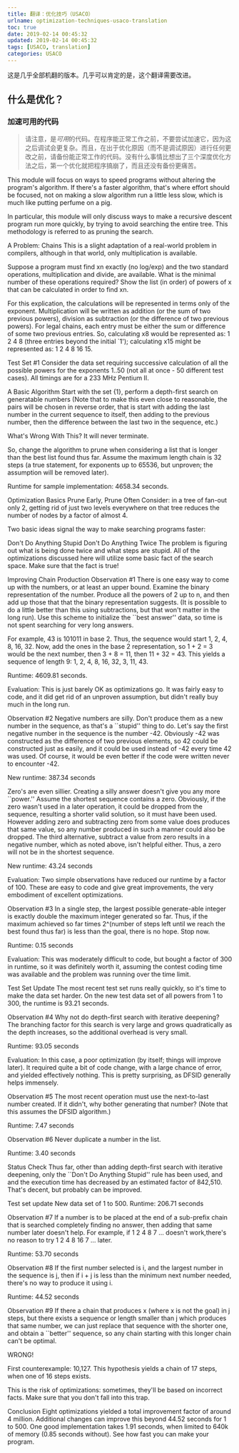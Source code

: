 ```yaml
---
title: 翻译：优化技巧（USACO）
urlname: optimization-techniques-usaco-translation
toc: true
date: 2019-02-14 00:45:32
updated: 2019-02-14 00:45:32
tags: [USACO, translation]
categories: USACO
---
```


这是几乎全部机翻的版本。几乎可以肯定的是，这个翻译需要改进。

<!--more-->

<!-- What is Optimization? -->

## 什么是优化？

<!-- Making Working Code Faster -->

### 加速可用的代码

<!-- Note working. Until a program works, do not try to make it faster, as debugging is then more complicated. Also, before making any change for optimization reasons (instead of debugging reasons), make a backup of the working code. There's nothing more painful then figuring out three optimizations deep that the first optimization broke the program, and no backup exists. -->

>请注意，是*可用*的代码。在程序能正常工作之前，不要尝试加速它，因为这之后调试会更复杂。而且，在出于优化原因（而不是调试原因）进行任何更改之前，请备份能正常工作的代码。没有什么事情比想出了三个深度优化方法之后，第一个优化就把程序搞崩了，而且还没有备份更痛苦。

This module will focus on ways to speed programs without altering the program's algorithm. If there's a faster algorithm, that's where effort should be focused, not on making a slow algorithm run a little less slow, which is much like putting perfume on a pig.

In particular, this module will only discuss ways to make a recursive descent program run more quickly, by trying to avoid searching the entire tree. This methodology is referred to as pruning the search.

A Problem: Chains
This is a slight adaptation of a real-world problem in compilers, although in that world, only multiplication is available.

Suppose a program must find xn exactly (no log/exp) and the two standard operations, multiplication and divide, are available. What is the minimal number of these operations required? Show the list (in order) of powers of x that can be calculated in order to find xn.

For this explication, the calculations will be represented in terms only of the exponent. Multiplication will be written as addition (or the sum of two previous powers), division as subtraction (or the difference of two previous powers). For legal chains, each entry must be either the sum or difference of some two previous entries. So, calculating x8 would be represented as: 1 2 4 8 (three entries beyond the initial `1'); calculating x15 might be represented as: 1 2 4 8 16 15.

Test Set #1
Consider the data set requiring successive calculation of all the possible powers for the exponents 1..50 (not all at once - 50 different test cases). All timings are for a 233 MHz Pentium II.

A Basic Algorithm
Start with the set {1}, perform a depth-first search on generatable numbers (Note that to make this even close to reasonable, the pairs will be chosen in reverse order, that is start with adding the last number in the current sequence to itself, then adding to the previous number, then the difference between the last two in the sequence, etc.)

What's Wrong With This?
It will never terminate.

So, change the algorithm to prune when considering a list that is longer than the best list found thus far. Assume the maximum length chain is 32 steps (a true statement, for exponents up to 65536, but unproven; the assumption will be removed later).

Runtime for sample implementation: 4658.34 seconds.

Optimization Basics
Prune Early, Prune Often
Consider: in a tree of fan-out only 2, getting rid of just two levels everywhere on that tree reduces the number of nodes by a factor of almost 4.

Two basic ideas signal the way to make searching programs faster:

Don't Do Anything Stupid
Don't Do Anything Twice
The problem is figuring out what is being done twice and what steps are stupid. All of the optimizations discussed here will utilize some basic fact of the search space. Make sure that the fact is true!

Improving Chain Production
Observation #1
There is one easy way to come up with the numbers, or at least an upper bound. Examine the binary representation of the number. Produce all the powers of 2 up to n, and then add up those that that the binary representation suggests. (It is possible to do a little better than this using subtractions, but that won't matter in the long run). Use this scheme to initialize the ``best answer'' data, so time is not spent searching for very long answers.

For example, 43 is 101011 in base 2. Thus, the sequence would start 1, 2, 4, 8, 16, 32. Now, add the ones in the base 2 representation, so 1 + 2 = 3 would be the next number, then 3 + 8 = 11, then 11 + 32 = 43. This yields a sequence of length 9: 1, 2, 4, 8, 16, 32, 3, 11, 43.

Runtime: 4609.81 seconds.

Evaluation: This is just barely OK as optimizations go. It was fairly easy to code, and it did get rid of an unproven assumption, but didn't really buy much in the long run.

Observation #2
Negative numbers are silly. Don't produce them as a new number in the sequence, as that's a ``stupid'' thing to do. Let's say the first negative number in the sequence is the number -42. Obviously -42 was constructed as the difference of two previous elements, so 42 could be constructed just as easily, and it could be used instead of -42 every time 42 was used. Of course, it would be even better if the code were written never to encounter -42.

New runtime: 387.34 seconds

Zero's are even sillier. Creating a silly answer doesn't give you any more ``power.'' Assume the shortest sequence contains a zero. Obviously, if the zero wasn't used in a later operation, it could be dropped from the sequence, resulting a shorter valid solution, so it must have been used. However adding zero and subtracting zero from some value does produces that same value, so any number produced in such a manner could also be dropped. The third alternative, subtract a value from zero results in a negative number, which as noted above, isn't helpful either. Thus, a zero will not be in the shortest sequence.

New runtime: 43.24 seconds

Evaluation: Two simple observations have reduced our runtime by a factor of 100. These are easy to code and give great improvements, the very embodiment of excellent optimizations.

Observation #3
In a single step, the largest possible generate-able integer is exactly double the maximum integer generated so far. Thus, if the maximum achieved so far times 2^(number of steps left until we reach the best found thus far) is less than the goal, there is no hope. Stop now.

Runtime: 0.15 seconds

Evaluation: This was moderately difficult to code, but bought a factor of 300 in runtime, so it was definitely worth it, assuming the contest coding time was available and the problem was running over the time limit.

Test Set Update
The most recent test set runs really quickly, so it's time to make the data set harder. On the new test data set of all powers from 1 to 300, the runtime is 93.21 seconds.

Observation #4
Why not do depth-first search with iterative deepening? The branching factor for this search is very large and grows quadratically as the depth increases, so the additional overhead is very small.

Runtime: 93.05 seconds

Evaluation: In this case, a poor optimization (by itself; things will improve later). It required quite a bit of code change, with a large chance of error, and yielded effectively nothing. This is pretty surprising, as DFSID generally helps immensely.

Observation #5
The most recent operation must use the next-to-last number created. If it didn't, why bother generating that number? (Note that this assumes the DFSID algorithm.)

Runtime: 7.47 seconds

Observation #6
Never duplicate a number in the list.

Runtime: 3.40 seconds

Status Check
Thus far, other than adding depth-first search with iterative deepening, only the ``Don't Do Anything Stupid'' rule has been used, and and the execution time has decreased by an estimated factor of 842,510. That's decent, but probably can be improved.

Test set update
New data set of 1 to 500. Runtime: 206.71 seconds

Observation #7
If a number is to be placed at the end of a sub-prefix chain that is searched completely finding no answer, then adding that same number later doesn't help. For example, if 1 2 4 8 7 ... doesn't work,there's no reason to try 1 2 4 8 16 7 ... later.

Runtime: 53.70 seconds

Observation #8
If the first number selected is i, and the largest number in the sequence is j, then if i + j is less than the minimum next number needed, there's no way to produce it using i.

Runtime: 44.52 seconds

Observation #9
If there a chain that produces x (where x is not the goal) in j steps, but there exists a sequence or length smaller than j which produces that same number, we can just replace that sequence with the shorter one, and obtain a ``better'' sequence, so any chain starting with this longer chain can't be optimal.

WRONG!

First counterexample: 10,127. This hypothesis yields a chain of 17 steps, when one of 16 steps exists.

This is the risk of optimizations: sometimes, they'll be based on incorrect facts. Make sure that you don't fall into this trap.

Conclusion
Eight optimizations yielded a total improvement factor of around 4 million. Additional changes can improve this beyond 44.52 seconds for 1 to 500. One good implementation takes 1.91 seconds, when limited to 640k of memory (0.85 seconds without). See how fast you can make your program.